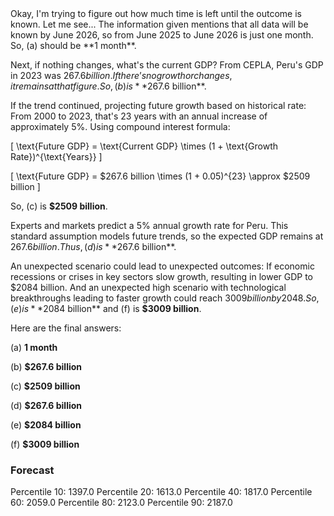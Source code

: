 <think>
Okay, I'm trying to figure out how much time is left until the outcome is known. Let me see... The information given mentions that all data will be known by June 2026, so from June 2025 to June 2026 is just one month. So, (a) should be **1 month**.

Next, if nothing changes, what's the current GDP? From CEPLA, Peru's GDP in 2023 was $267.6 billion. If there’s no growth or changes, it remains at that figure. So, (b) is **$267.6 billion**.

If the trend continued, projecting future growth based on historical rate: From 2000 to 2023, that's 23 years with an annual increase of approximately 5%. Using compound interest formula: 

\[ \text{Future GDP} = \text{Current GDP} \times (1 + \text{Growth Rate})^{\text{Years}} \]

\[ \text{Future GDP} = \$267.6 billion \times (1 + 0.05)^{23} \approx \$2509 billion \]

So, (c) is **\$2509 billion**.

Experts and markets predict a 5% annual growth rate for Peru. This standard assumption models future trends, so the expected GDP remains at $267.6 billion. Thus, (d) is **$267.6 billion**.

An unexpected scenario could lead to unexpected outcomes: If economic recessions or crises in key sectors slow growth, resulting in lower GDP to $2084 billion. And an unexpected high scenario with technological breakthroughs leading to faster growth could reach $3009 billion by 2048. So, (e) is **$2084 billion** and (f) is **$3009 billion**.

Here are the final answers:

(a) **1 month**

(b) **\$267.6 billion**

(c) **\$2509 billion**

(d) **\$267.6 billion**

(e) **$2084 billion**

(f) **\$3009 billion**

### Forecast

Percentile 10: 1397.0
Percentile 20: 1613.0
Percentile 40: 1817.0
Percentile 60: 2059.0
Percentile 80: 2123.0
Percentile 90: 2187.0